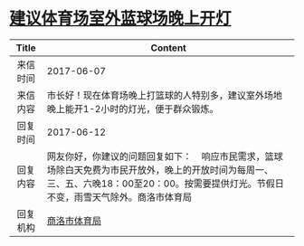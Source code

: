 # <a href="http://www.shangluo.gov.cn/zmhd/ldxxxx.jsp?urltype=leadermail.LeaderMailContentUrl&wbtreeid=1112&leadermailid=4195">建议体育场室外蓝球场晚上开灯</a>
| Title |                                               Content                                               |
|:-----:|-----------------------------------------------------------------------------------------------------|
| 来信时间  | 2017-06-07                                                                                          |
| 来信内容  | 市长好！现在体育场晚上打篮球的人特别多，建议室外场地晚上能开1-2小时的灯光，便于群众锻炼。                                                      |
| 回复时间  | 2017-06-12                                                                                          |
| 回复内容  | 网友你好，你建议的问题回复如下：    响应市民需求，篮球场除白天免费为市民开放外，晚上的开放时间为每周一、三、五、六晚18：00至20：00。按需要提供灯光。节假日不变，雨雪天气除外。商洛市体育局 |
| 回复机构  | <a href="../../category/agencies/商洛市体育局.md">商洛市体育局</a>                                              |